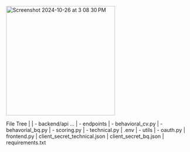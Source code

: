 <img width="297" alt="Screenshot 2024-10-26 at 3 08 30 PM" src="https://github.com/user-attachments/assets/5a6ea129-b7f6-4602-84ef-15287656b504">

File Tree
|
 | - backend/api ...
  | - endpoints
    | - behavioral_cv.py
    | - behavorial_bq.py
    | - scoring.py
    | - technical.py
    | .env
  | - utils
    | - oauth.py
| frontend.py
| client_secret_technical.json
| client_secret_bq.json
| requirements.txt
